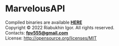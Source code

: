 # MarvelousAPI  
Compiled binaries are available [**HERE**](https://disk.yandex.ru/d/Fg-dAvawzy57kw)  
Copyright © 2022 Riabukhin Igor. All rights reserved.  
Contacts: [**fpv555@gmail.com**](mailto:fpv555@gmail.com?subject=MarvelousAPI%20Question)  
License: http://opensource.org/licenses/MIT  
